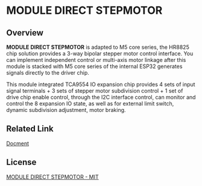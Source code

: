 # MODULE DIRECT STEPMOTOR

## Overview

**MODULE DIRECT STEPMOTOR** is adapted to M5 core series, the HR8825 chip solution provides a 3-way bipolar stepper motor control interface. You can implement independent control or multi-axis motor linkage after this module is stacked with M5 core series of the internal ESP32 generates signals directly to the driver chip.

This module integrated TCA9554 IO expansion chip provides 4 sets of input signal terminals + 3 sets of stepper motor subdivision control + 1 set of drive chip enable control, through the I2C interface control, can monitor and control the 8 expansion IO state, as well as for external limit switch, dynamic subdivision adjustment, motor braking. 

## Related Link

[Docment](https://docs.m5stack.com/en/module/stepmotor_driver)

## License

[MODULE DIRECT STEPMOTOR - MIT](LICENSE)
